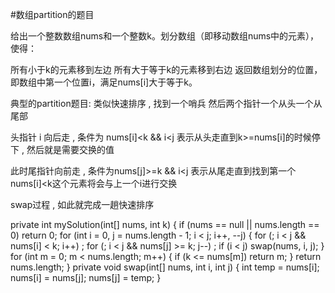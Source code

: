 #数组partition的题目

给出一个整数数组nums和一个整数k。划分数组（即移动数组nums中的元素），使得： 

所有小于k的元素移到左边
所有大于等于k的元素移到右边
返回数组划分的位置，即数组中第一个位置i，满足nums[i]大于等于k。 

典型的partition题目: 类似快速排序 , 找到一个哨兵 然后两个指针一个从头一个从尾部 


头指针 i 向后走 , 条件为 nums[i]<k && i<j  表示从头走直到k>=nums[i]的时候停下 , 然后就是需要交换的值

此时尾指针向前走 , 条件为nums[j]>=k && i<j 表示从尾走直到找到第一个 nums[i]<k这个元素将会与上一个i进行交换

swap过程 , 如此就完成一趟快速排序

private int mySolution(int[] nums, int k) {
        if (nums == null || nums.length == 0)
            return 0;
        for (int i = 0, j = nums.length - 1; i < j; i++, --j) {
            for (; i < j && nums[i] < k; i++)
                ;
            for (; i < j && nums[j] >= k; j--)
                ;
            if (i < j)
                swap(nums, i, j);
        }
        for (int m = 0; m < nums.length; m++) {
            if (k <= nums[m])
                return m;
        }
        return nums.length;
    }
private void swap(int[] nums, int i, int j) {
	int temp = nums[i];
	nums[i] = nums[j];
	nums[j] = temp;
}